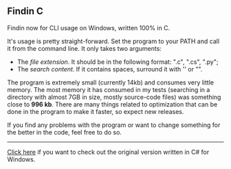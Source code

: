 ## Findin C

Findin now for CLI usage on Windows, written 100% in C.

It's usage is pretty straight-forward. Set the program to your PATH and call it from the command line. It only takes two arguments:
- The *file extension*. It should be in the following format: ".c", ".cs", ".py";
- The *search content*. If it contains spaces, surround it with '' or "".

The program is extremely small (currently 14kb) and consumes very little memory. The most memory it has consumed in my tests (searching in a directory with almost 7GB in size, mostly source-code files) was something close to **996 kb**. There are many things related to optimization that can be done in the program to make it faster, so expect new releases.

If you find any problems with the program or want to change something for the better in the code, feel free to do so.

--------

[Click here](https://github.com/JustAn0therDev/Findin) if you want to check out the original version written in C# for Windows.

